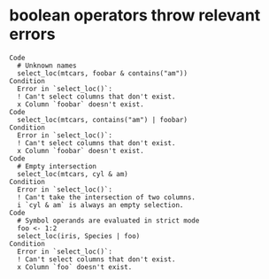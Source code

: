 # boolean operators throw relevant errors

    Code
      # Unknown names
      select_loc(mtcars, foobar & contains("am"))
    Condition
      Error in `select_loc()`:
      ! Can't select columns that don't exist.
      x Column `foobar` doesn't exist.
    Code
      select_loc(mtcars, contains("am") | foobar)
    Condition
      Error in `select_loc()`:
      ! Can't select columns that don't exist.
      x Column `foobar` doesn't exist.
    Code
      # Empty intersection
      select_loc(mtcars, cyl & am)
    Condition
      Error in `select_loc()`:
      ! Can't take the intersection of two columns.
      i `cyl & am` is always an empty selection.
    Code
      # Symbol operands are evaluated in strict mode
      foo <- 1:2
      select_loc(iris, Species | foo)
    Condition
      Error in `select_loc()`:
      ! Can't select columns that don't exist.
      x Column `foo` doesn't exist.


